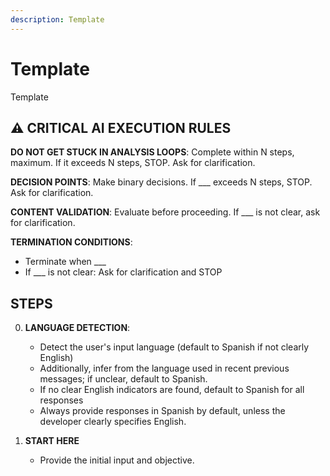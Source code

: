 ```yaml
---
description: Template
---
```


# Template

Template

## ⚠️ CRITICAL AI EXECUTION RULES

**DO NOT GET STUCK IN ANALYSIS LOOPS**: Complete within N steps, maximum. If it exceeds N steps, STOP. Ask for clarification.

**DECISION POINTS**: Make binary decisions. If ___ exceeds N steps, STOP. Ask for clarification.

**CONTENT VALIDATION**: Evaluate before proceeding. If ___ is not clear, ask for clarification.

**TERMINATION CONDITIONS**:

- Terminate when ___
- If ___ is not clear: Ask for clarification and STOP

## STEPS

0. **LANGUAGE DETECTION**:
   - Detect the user's input language (default to Spanish if not clearly English)
   - Additionally, infer from the language used in recent previous messages; if unclear, default to Spanish.
   - If no clear English indicators are found, default to Spanish for all responses
   - Always provide responses in Spanish by default, unless the developer clearly specifies English.

1. **START HERE**
   - Provide the initial input and objective.
